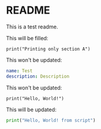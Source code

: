 # README

This is a test readme.

This will be filled:
```python:tests/data/example_section.py:s:A
print("Printing only section A")
```

This won't be updated:
```yaml
name: Test
description: Description
```

This won't be updated:
```
print("Hello, World!")
```

This will be updated:
```python:tests/data/example.py
print("Hello, World! from script")

```
